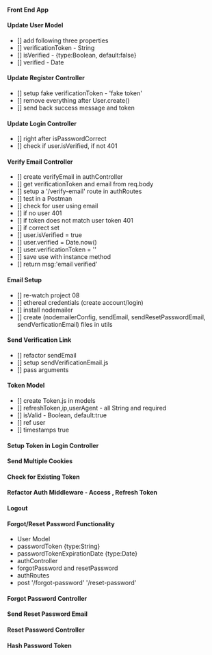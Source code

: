 #### Front End App

#### Update User Model

-   [] add following three properties
-   [] verificationToken - String
-   [] isVerified - {type:Boolean, default:false}
-   [] verified - Date

#### Update Register Controller

-   [] setup fake verificationToken - 'fake token'
-   [] remove everything after User.create()
-   [] send back success message and token

#### Update Login Controller

-   [] right after isPasswordCorrect
-   [] check if user.isVerified, if not 401

#### Verify Email Controller

-   [] create verifyEmail in authController
-   [] get verificationToken and email from req.body
-   [] setup a '/verify-email' route in authRoutes
-   [] test in a Postman
-   [] check for user using email
-   [] if no user 401
-   [] if token does not match user token 401
-   [] if correct set
-   [] user.isVerified = true
-   [] user.verified = Date.now()
-   [] user.verificationToken = ''
-   [] save use with instance method
-   [] return msg:'email verified'

#### Email Setup

-   [] re-watch project 08
-   [] ethereal credentials (create account/login)
-   [] install nodemailer
-   [] create (nodemailerConfig, sendEmail,
    sendResetPasswordEmail, sendVerficationEmail) files in utils

#### Send Verification Link

-   [] refactor sendEmail
-   [] setup sendVerificationEmail.js
-   [] pass arguments

#### Token Model

-   [] create Token.js in models
-   [] refreshToken,ip,userAgent - all String and required
-   [] isValid - Boolean, default:true
-   [] ref user
-   [] timestamps true

#### Setup Token in Login Controller

#### Send Multiple Cookies

#### Check for Existing Token

#### Refactor Auth Middleware - Access , Refresh Token

#### Logout

#### Forgot/Reset Password Functionality

-   User Model
-   passwordToken {type:String}
-   passwordTokenExpirationDate {type:Date}
-   authController
-   forgotPassword and resetPassword
-   authRoutes
-   post '/forgot-password' '/reset-password'

#### Forgot Password Controller

#### Send Reset Password Email

#### Reset Password Controller

#### Hash Password Token
